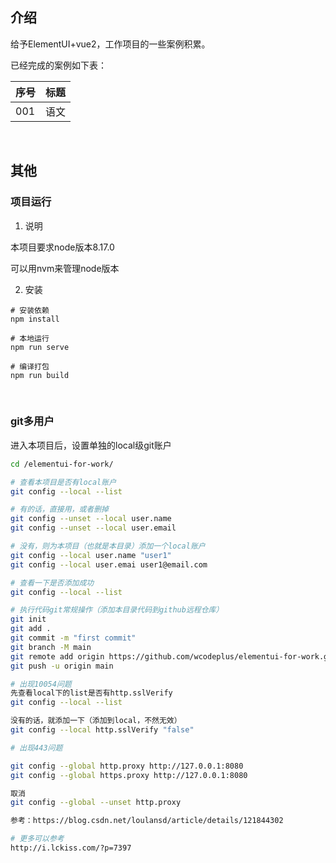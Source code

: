 ## 介绍

给予ElementUI+vue2，工作项目的一些案例积累。

已经完成的案例如下表：

|序号|标题|
|---|---|
|001|语文|


<br/>


## 其他

### 项目运行

1. 说明

本项目要求node版本8.17.0

可以用nvm来管理node版本

2. 安装

```
# 安装依赖
npm install

# 本地运行
npm run serve

# 编译打包
npm run build
```

<br/>

### git多用户

进入本项目后，设置单独的local级git账户

```bash
cd /elementui-for-work/

# 查看本项目是否有local账户
git config --local --list

# 有的话，直接用，或者删掉
git config --unset --local user.name
git config --unset --local user.email

# 没有，则为本项目（也就是本目录）添加一个local账户
git config --local user.name "user1"
git config --local user.emai user1@email.com

# 查看一下是否添加成功
git config --local --list

# 执行代码git常规操作（添加本目录代码到github远程仓库）
git init
git add .
git commit -m "first commit"
git branch -M main
git remote add origin https://github.com/wcodeplus/elementui-for-work.git
git push -u origin main

# 出现10054问题
先查看local下的list是否有http.sslVerify
git config --local --list

没有的话，就添加一下（添加到local，不然无效）
git config --local http.sslVerify "false"

# 出现443问题

git config --global http.proxy http://127.0.0.1:8080
git config --global https.proxy http://127.0.0.1:8080

取消
git config --global --unset http.proxy

参考：https://blog.csdn.net/loulansd/article/details/121844302

# 更多可以参考
http://i.lckiss.com/?p=7397
```
